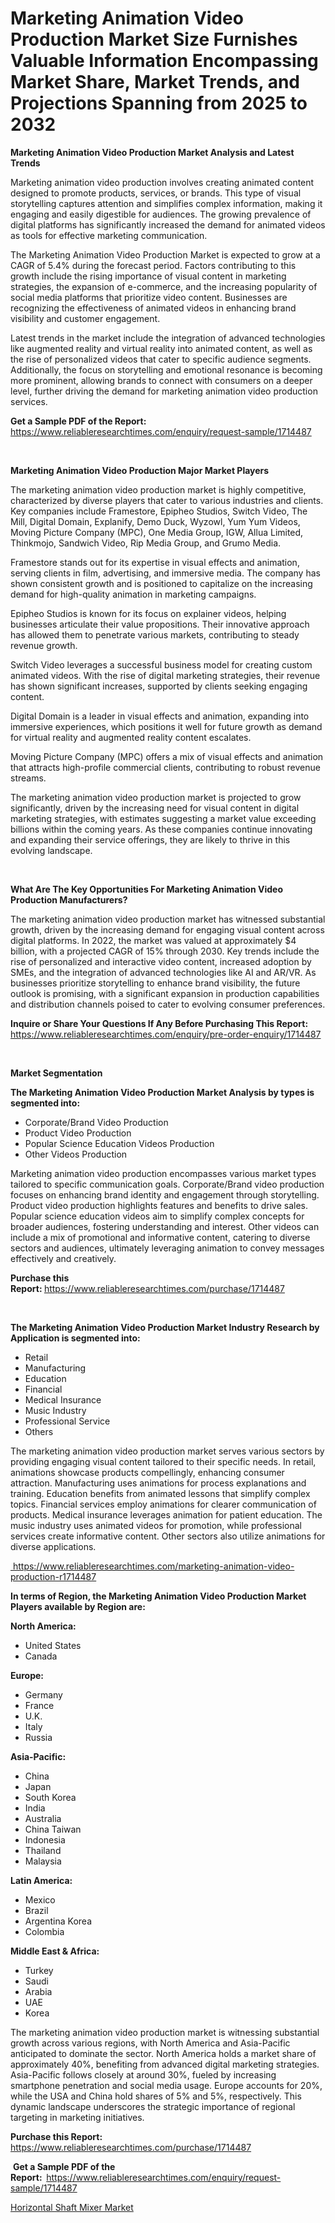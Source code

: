 <p><h1>Marketing Animation Video Production Market Size Furnishes Valuable Information Encompassing Market Share, Market Trends, and Projections Spanning from 2025 to 2032</h1></p><p><strong>Marketing Animation Video Production Market Analysis and Latest Trends</strong></p>
<p><p>Marketing animation video production involves creating animated content designed to promote products, services, or brands. This type of visual storytelling captures attention and simplifies complex information, making it engaging and easily digestible for audiences. The growing prevalence of digital platforms has significantly increased the demand for animated videos as tools for effective marketing communication.</p><p>The Marketing Animation Video Production Market is expected to grow at a CAGR of 5.4% during the forecast period. Factors contributing to this growth include the rising importance of visual content in marketing strategies, the expansion of e-commerce, and the increasing popularity of social media platforms that prioritize video content. Businesses are recognizing the effectiveness of animated videos in enhancing brand visibility and customer engagement.</p><p>Latest trends in the market include the integration of advanced technologies like augmented reality and virtual reality into animated content, as well as the rise of personalized videos that cater to specific audience segments. Additionally, the focus on storytelling and emotional resonance is becoming more prominent, allowing brands to connect with consumers on a deeper level, further driving the demand for marketing animation video production services.</p></p>
<p><strong>Get a Sample PDF of the Report:&nbsp;</strong> <a href="https://www.reliableresearchtimes.com/enquiry/request-sample/1714487?utm_campaign=1558&utm_medium=2&utm_source=Github&utm_content=ia&utm_term=11012025&utm_id=marketing-animation-video-production">https://www.reliableresearchtimes.com/enquiry/request-sample/1714487</a></p>
<p>&nbsp;</p>
<p><strong>Marketing Animation Video Production Major Market Players</strong></p>
<p><p>The marketing animation video production market is highly competitive, characterized by diverse players that cater to various industries and clients. Key companies include Framestore, Epipheo Studios, Switch Video, The Mill, Digital Domain, Explanify, Demo Duck, Wyzowl, Yum Yum Videos, Moving Picture Company (MPC), One Media Group, IGW, Allua Limited, Thinkmojo, Sandwich Video, Rip Media Group, and Grumo Media.</p><p>Framestore stands out for its expertise in visual effects and animation, serving clients in film, advertising, and immersive media. The company has shown consistent growth and is positioned to capitalize on the increasing demand for high-quality animation in marketing campaigns.</p><p>Epipheo Studios is known for its focus on explainer videos, helping businesses articulate their value propositions. Their innovative approach has allowed them to penetrate various markets, contributing to steady revenue growth.</p><p>Switch Video leverages a successful business model for creating custom animated videos. With the rise of digital marketing strategies, their revenue has shown significant increases, supported by clients seeking engaging content.</p><p>Digital Domain is a leader in visual effects and animation, expanding into immersive experiences, which positions it well for future growth as demand for virtual reality and augmented reality content escalates. </p><p>Moving Picture Company (MPC) offers a mix of visual effects and animation that attracts high-profile commercial clients, contributing to robust revenue streams.</p><p>The marketing animation video production market is projected to grow significantly, driven by the increasing need for visual content in digital marketing strategies, with estimates suggesting a market value exceeding billions within the coming years. As these companies continue innovating and expanding their service offerings, they are likely to thrive in this evolving landscape.</p></p>
<p>&nbsp;</p>
<p><strong>What Are The Key Opportunities For Marketing Animation Video Production Manufacturers?</strong></p>
<p><p>The marketing animation video production market has witnessed substantial growth, driven by the increasing demand for engaging visual content across digital platforms. In 2022, the market was valued at approximately $4 billion, with a projected CAGR of 15% through 2030. Key trends include the rise of personalized and interactive video content, increased adoption by SMEs, and the integration of advanced technologies like AI and AR/VR. As businesses prioritize storytelling to enhance brand visibility, the future outlook is promising, with a significant expansion in production capabilities and distribution channels poised to cater to evolving consumer preferences.</p></p>
<p><strong>Inquire or Share Your Questions If Any Before Purchasing This Report:</strong> <a href="https://www.reliableresearchtimes.com/enquiry/pre-order-enquiry/1714487?utm_campaign=1558&utm_medium=2&utm_source=Github&utm_content=ia&utm_term=11012025&utm_id=marketing-animation-video-production">https://www.reliableresearchtimes.com/enquiry/pre-order-enquiry/1714487</a></p>
<p>&nbsp;</p>
<p><strong>Market Segmentation</strong></p>
<p><strong>The Marketing Animation Video Production Market Analysis by types is segmented into:</strong></p>
<p><ul><li>Corporate/Brand Video Production</li><li>Product Video Production</li><li>Popular Science Education Videos Production</li><li>Other Videos Production</li></ul></p>
<p><p>Marketing animation video production encompasses various market types tailored to specific communication goals. Corporate/Brand video production focuses on enhancing brand identity and engagement through storytelling. Product video production highlights features and benefits to drive sales. Popular science education videos aim to simplify complex concepts for broader audiences, fostering understanding and interest. Other videos can include a mix of promotional and informative content, catering to diverse sectors and audiences, ultimately leveraging animation to convey messages effectively and creatively.</p></p>
<p><strong>Purchase this Report:&nbsp;</strong><a href="https://www.reliableresearchtimes.com/purchase/1714487?utm_campaign=1558&utm_medium=2&utm_source=Github&utm_content=ia&utm_term=11012025&utm_id=marketing-animation-video-production">https://www.reliableresearchtimes.com/purchase/1714487</a></p>
<p>&nbsp;</p>
<p><strong>The Marketing Animation Video Production Market Industry Research by Application is segmented into:</strong></p>
<p><ul><li>Retail</li><li>Manufacturing</li><li>Education</li><li>Financial</li><li>Medical Insurance</li><li>Music Industry</li><li>Professional Service</li><li>Others</li></ul></p>
<p><p>The marketing animation video production market serves various sectors by providing engaging visual content tailored to their specific needs. In retail, animations showcase products compellingly, enhancing consumer attraction. Manufacturing uses animations for process explanations and training. Education benefits from animated lessons that simplify complex topics. Financial services employ animations for clearer communication of products. Medical insurance leverages animation for patient education. The music industry uses animated videos for promotion, while professional services create informative content. Other sectors also utilize animations for diverse applications.</p></p>
<p><a href="https://www.reliableresearchtimes.com/marketing-animation-video-production-r1714487?utm_campaign=1558&utm_medium=2&utm_source=Github&utm_content=ia&utm_term=11012025&utm_id=marketing-animation-video-production">&nbsp;https://www.reliableresearchtimes.com/marketing-animation-video-production-r1714487</a></p>
<p><strong>In terms of Region, the Marketing Animation Video Production Market Players available by Region are:</strong></p>
<p>
    <p> <strong> North America: </strong>
        <ul>
            <li>United States</li>
            <li>Canada</li>
        </ul>
        </p> 
    <p> <strong> Europe: </strong>
        <ul>
            <li>Germany</li>
            <li>France</li>
            <li>U.K.</li>
            <li>Italy</li>
            <li>Russia</li>
        </ul>
        </p> 
    <p> <strong> Asia-Pacific: </strong>
        <ul>
            <li>China</li>
            <li>Japan</li>
            <li>South Korea</li>
            <li>India</li>
            <li>Australia</li>
            <li>China Taiwan</li>
            <li>Indonesia</li>
            <li>Thailand</li>
            <li>Malaysia</li>
        </ul>
        </p> 
    <p> <strong> Latin America: </strong>
        <ul>
            <li>Mexico</li>
            <li>Brazil</li>
            <li>Argentina Korea</li>
            <li>Colombia</li>
        </ul>
        </p> 
    <p> <strong> Middle East & Africa: </strong>
        <ul>
            <li>Turkey</li>
            <li>Saudi</li>
            <li>Arabia</li>
            <li>UAE</li>
            <li>Korea</li>
        </ul>
    </p>
    </p>
<p><p>The marketing animation video production market is witnessing substantial growth across various regions, with North America and Asia-Pacific anticipated to dominate the sector. North America holds a market share of approximately 40%, benefiting from advanced digital marketing strategies. Asia-Pacific follows closely at around 30%, fueled by increasing smartphone penetration and social media usage. Europe accounts for 20%, while the USA and China hold shares of 5% and 5%, respectively. This dynamic landscape underscores the strategic importance of regional targeting in marketing initiatives.</p></p>
<p><strong>Purchase this Report: </strong><a href="https://www.reliableresearchtimes.com/purchase/1714487?utm_campaign=1558&utm_medium=2&utm_source=Github&utm_content=ia&utm_term=11012025&utm_id=marketing-animation-video-production">https://www.reliableresearchtimes.com/purchase/1714487</a></p>
<p>&nbsp;<strong>Get a Sample PDF of the Report:&nbsp;&nbsp;</strong><a href="https://www.reliableresearchtimes.com/enquiry/request-sample/1714487?utm_campaign=1558&utm_medium=2&utm_source=Github&utm_content=ia&utm_term=11012025&utm_id=marketing-animation-video-production">https://www.reliableresearchtimes.com/enquiry/request-sample/1714487</a></p>
<p><strong></strong></p>
<p><p><a href="https://github.com/willjis/Market-Research-Report-List-1/blob/main/horizontal-shaft-mixer-market.md?utm_campaign=1558&utm_medium=2&utm_source=Github&utm_content=ia&utm_term=11012025&utm_id=marketing-animation-video-production">Horizontal Shaft Mixer Market</a></p></p>